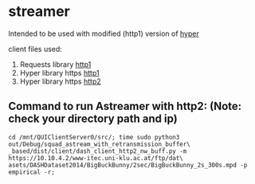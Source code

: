 # streamer
Intended to be used with modified (http1) version of [hyper](https://github.com/deshmukhrajvardhan/hyper.git)

client files used:
1. Requests library [http1](../master/astream_dash/dist/client/dash_client.py)
2. Hyper library https [http1](../master/squad_astream_with_retransmission_buffer_based/dist/client/http1_dash_client_read_chunked.py)
3. Hyper library https [http2](../master/squad_astream_with_retransmission_buffer_based/dist/client/dash_client_http2_nw_buff.py)

## Command to run Astreamer with http2: (Note: check your directory path and ip)
```
cd /mnt/QUIClientServer0/src/; time sudo python3 out/Debug/squad_astream_with_retransmission_buffer\
_based/dist/client/dash_client_http2_nw_buff.py -m https://10.10.4.2/www-itec.uni-klu.ac.at/ftp/dat\
asets/DASHDataset2014/BigBuckBunny/2sec/BigBuckBunny_2s_300s.mpd -p empirical -r;
```
